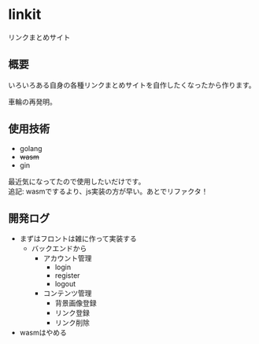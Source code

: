 # linkit
リンクまとめサイト

## 概要
いろいろある自身の各種リンクまとめサイトを自作したくなったから作ります。  

車輪の再発明。  

## 使用技術
- golang
- ~~wasm~~
- gin

最近気になってたので使用したいだけです。   
追記: wasmでするより、js実装の方が早い。あとでリファクタ！
## 開発ログ
- まずはフロントは雑に作って実装する
  - バックエンドから
    - アカウント管理
      - login
      - register
      - logout
    - コンテンツ管理
      - 背景画像登録
      - リンク登録
      - リンク削除
- wasmはやめる